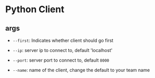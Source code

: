# Python Client

## args

- `--first`: Indicates whether client should go first

- `--ip`: server ip to connect to, default 'localhost'

- `--port`: server port to connect to, default `8000`

- `--name`: name of the client, change the default to your team name

